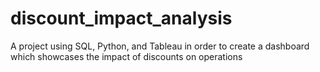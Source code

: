 # discount_impact_analysis
A project using SQL, Python, and Tableau in order to create a dashboard which showcases the impact of discounts on operations
